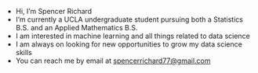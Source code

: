 - Hi, I’m Spencer Richard
- I’m currently a UCLA undergraduate student pursuing both a Statistics B.S. and an Applied Mathematics B.S.
- I am interested in machine learning and all things related to data science
- I am always on looking for new opportunities to grow my data science skills
- You can reach me by email at spencerrichard77@gmail.com

<!---
spencerrichard77/spencerrichard77 is a ✨ special ✨ repository because its `README.md` (this file) appears on your GitHub profile.
You can click the Preview link to take a look at your changes.
--->
